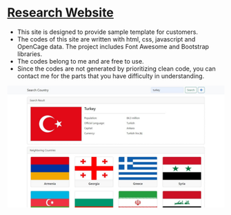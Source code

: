 # [Research Website](https://siteforresearch.netlify.app/)
- This site is designed to provide sample template for customers.
- The codes of this site are written with html, css, javascript and OpenCage data. The project includes Font Awesome and Bootstrap libraries.
- The codes belong to me and are free to use.
- Since the codes are not generated by prioritizing clean code, you can contact me for the parts that you have difficulty in understanding.

![The Image of the Website](https://github.com/ahakansahin/DemoDesign-Site_For_Research/blob/main/siteforresearch.jpg)
